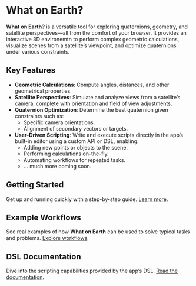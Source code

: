 # What on Earth?

**What on Earth?** is a versatile tool for exploring quaternions, geometry, and
satellite perspectives—all from the comfort of your browser. It provides an
interactive 3D environemtn  to perform complex geometric calculations,
visualize scenes from a satellite’s viewpoint, and optimize quaternions under
various constraints.

## Key Features

- **Geometric Calculations**: Compute angles, distances, and other geometrical
properties.
- **Satellite Perspectives**: Simulate and analyze views from a satellite’s
camera, complete with orientation and field of view adjustments.
- **Quaternion Optimization**: Determine the best quaternion given constraints
such as:
  - Specific camera orientations.
  - Alignment of secondary vectors or targets.
- **User-Driven Scripting**: Write and execute scripts directly in the app’s
built-in editor using a custom API or DSL, enabling:
  - Adding new points or objects to the scene.
  - Performing calculations on-the-fly.
  - Automating workflows for repeated tasks.
  - ... much more coming soon.

## Getting Started

Get up and running quickly with a step-by-step guide. [Learn
more](/getting-started).

## Example Workflows

See real examples of how **What on Earth** can be used to solve typical tasks
and problems. [Explore workflows](/workflows/overview).

## DSL Documentation

Dive into the scripting capabilities provided by the app’s DSL. [Read the
documentation](/dsl/overview).

